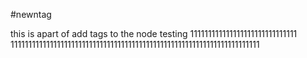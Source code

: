 #newntag

this is apart of add tags  to the node testing 111111111111111111111111111111
1111111111111111111111111111111111111111111111111111111111111111111111
